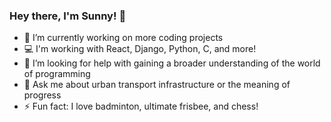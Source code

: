 ### Hey there, I'm Sunny! 👋

- 🔭 I’m currently working on more coding projects
- 💻 I'm working with React, Django, Python, C, and more!
- 🤔 I’m looking for help with gaining a broader understanding of the world of programming
- 💬 Ask me about urban transport infrastructure or the meaning of progress
- ⚡ Fun fact: I love badminton, ultimate frisbee, and chess!
